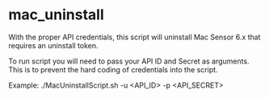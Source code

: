 # mac_uninstall

With the proper API credentials, this script will uninstall Mac Sensor 6.x that requires an uninstall token.

To run script you will need to pass your API ID and Secret as arguments.  This is to prevent the hard coding of credentials into the script.

Example: ./MacUninstallScript.sh -u <API_ID> -p <API_SECRET>
